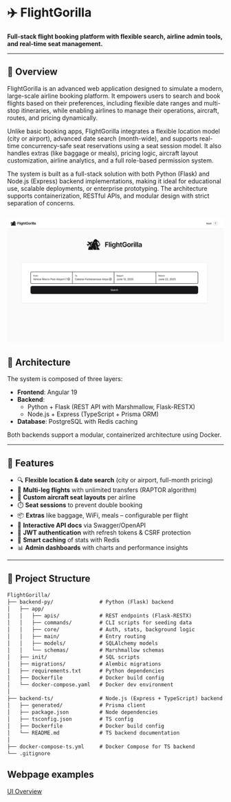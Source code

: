 # ✈️ FlightGorilla

**Full-stack flight booking platform with flexible search, airline admin tools, and real-time seat management.**

---

## 🧭 Overview

FlightGorilla is an advanced web application designed to simulate a modern, large-scale airline booking platform. It empowers users to search and book flights based on their preferences, including flexible date ranges and multi-stop itineraries, while enabling airlines to manage their operations, aircraft, routes, and pricing dynamically.

Unlike basic booking apps, FlightGorilla integrates a flexible location model (city or airport), advanced date search (month-wide), and supports real-time concurrency-safe seat reservations using a seat session model. It also handles extras (like baggage or meals), pricing logic, aircraft layout customization, airline analytics, and a full role-based permission system.

The system is built as a full-stack solution with both Python (Flask) and Node.js (Express) backend implementations, making it ideal for educational use, scalable deployments, or enterprise prototyping. The architecture supports containerization, RESTful APIs, and modular design with strict separation of concerns.

![Home image](https://github.com/PaesaggioSonoro/flight-gorilla/blob/main/docs/images/home.png?raw=true)
---

## 🔧 Architecture

The system is composed of three layers:

- **Frontend**: Angular 19
- **Backend**:
  - Python + Flask (REST API with Marshmallow, Flask-RESTX)
  - Node.js + Express (TypeScript + Prisma ORM)
- **Database**: PostgreSQL with Redis caching

Both backends support a modular, containerized architecture using Docker.

---

## 🚀 Features

- 🔍 **Flexible location & date search** (city or airport, full-month pricing)
- 🛫 **Multi-leg flights** with unlimited transfers (RAPTOR algorithm)
- 💺 **Custom aircraft seat layouts** per airline
- ⏱️ **Seat sessions** to prevent double booking
- 📦 **Extras** like baggage, WiFi, meals – configurable per flight
- 🧾 **Interactive API docs** via Swagger/OpenAPI
- 🔐 **JWT authentication** with refresh tokens & CSRF protection
- 🧠 **Smart caching** of stats with Redis
- 📊 **Admin dashboards** with charts and performance insights

---

## 📁 Project Structure

```plaintext
FlightGorilla/
├── backend-py/               # Python (Flask) backend
│   ├── app/
│   │   ├── apis/             # REST endpoints (Flask-RESTX)
│   │   ├── commands/         # CLI scripts for seeding data
│   │   ├── core/             # Auth, stats, background logic
│   │   ├── main/             # Entry routing
│   │   ├── models/           # SQLAlchemy models
│   │   └── schemas/          # Marshmallow schemas
│   ├── init/                 # SQL scripts
│   ├── migrations/           # Alembic migrations
│   ├── requirements.txt      # Python dependencies
│   ├── Dockerfile            # Docker build config
│   └── docker-compose.yaml   # Docker dev environment
│
├── backend-ts/               # Node.js (Express + TypeScript) backend
│   ├── generated/            # Prisma client
│   ├── package.json          # Node dependencies
│   ├── tsconfig.json         # TS config
│   ├── Dockerfile            # Docker build config
│   └── README.md             # TS backend documentation
│
├── docker-compose-ts.yml     # Docker Compose for TS backend
└── .gitignore
```


## Webpage examples
[UI Overview](https://github.com/PaesaggioSonoro/flight-gorilla/blob/main/docs/UI_PREVIEW.md)
